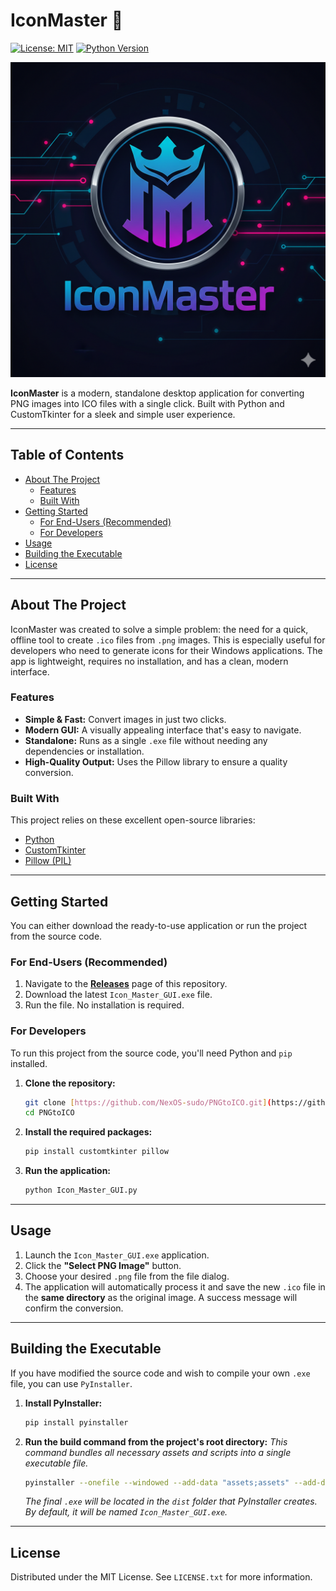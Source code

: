 # IconMaster 🎨

[![License: MIT](https://img.shields.io/badge/License-MIT-yellow.svg)](https://opensource.org/licenses/MIT)
[![Python Version](https://img.shields.io/badge/python-3.8%2B-blue.svg)](https://www.python.org/downloads/)

![IconMaster Project Logo](IconMaster-Logo.jpg)

**IconMaster** is a modern, standalone desktop application for converting PNG images into ICO files with a single click. Built with Python and CustomTkinter for a sleek and simple user experience.

---

## Table of Contents

- [About The Project](#about-the-project)
  - [Features](#features)
  - [Built With](#built-with)
- [Getting Started](#getting-started)
  - [For End-Users (Recommended)](#for-end-users-recommended)
  - [For Developers](#for-developers)
- [Usage](#usage)
- [Building the Executable](#building-the-executable)
- [License](#license)

---

## About The Project

IconMaster was created to solve a simple problem: the need for a quick, offline tool to create `.ico` files from `.png` images. This is especially useful for developers who need to generate icons for their Windows applications. The app is lightweight, requires no installation, and has a clean, modern interface.

### Features

* **Simple & Fast:** Convert images in just two clicks.
* **Modern GUI:** A visually appealing interface that's easy to navigate.
* **Standalone:** Runs as a single `.exe` file without needing any dependencies or installation.
* **High-Quality Output:** Uses the Pillow library to ensure a quality conversion.

### Built With

This project relies on these excellent open-source libraries:

* [Python](https://www.python.org/)
* [CustomTkinter](https://github.com/TomSchimansky/CustomTkinter)
* [Pillow (PIL)](https://python-pillow.org/)

---

## Getting Started

You can either download the ready-to-use application or run the project from the source code.

### For End-Users (Recommended)

1.  Navigate to the [**Releases**](https://github.com/NexOS-sudo/PNGtoICO/releases) page of this repository.
2.  Download the latest `Icon_Master_GUI.exe` file.
3.  Run the file. No installation is required.

### For Developers

To run this project from the source code, you'll need Python and `pip` installed.

1.  **Clone the repository:**
    ```sh
    git clone [https://github.com/NexOS-sudo/PNGtoICO.git](https://github.com/NexOS-sudo/PNGtoICO.git)
    cd PNGtoICO
    ```

2.  **Install the required packages:**
    ```sh
    pip install customtkinter pillow
    ```

3.  **Run the application:**
    ```sh
    python Icon_Master_GUI.py
    ```

---

## Usage

1.  Launch the `Icon_Master_GUI.exe` application.
2.  Click the **"Select PNG Image"** button.
3.  Choose your desired `.png` file from the file dialog.
4.  The application will automatically process it and save the new `.ico` file in the **same directory** as the original image. A success message will confirm the conversion.

---

## Building the Executable

If you have modified the source code and wish to compile your own `.exe` file, you can use `PyInstaller`.

1.  **Install PyInstaller:**
    ```sh
    pip install pyinstaller
    ```

2.  **Run the build command from the project's root directory:**
    *This command bundles all necessary assets and scripts into a single executable file.*
    ```sh
    pyinstaller --onefile --windowed --add-data "assets;assets" --add-data "cacert.pem;." --hidden-import "PIL" --hidden-import "customtkinter" Icon_Master_GUI.py Icon_Converter_Algorithm.py
    ```
    *The final `.exe` will be located in the `dist` folder that PyInstaller creates. By default, it will be named `Icon_Master_GUI.exe`.*

---

## License

Distributed under the MIT License. See `LICENSE.txt` for more information.
